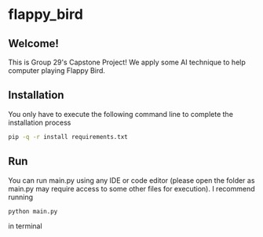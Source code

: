 # flappy_bird
## Welcome!
This is Group 29's Capstone Project!
We apply some AI technique to help computer playing Flappy Bird.

## Installation
You only have to execute the following command line to complete the installation process
```bash
pip -q -r install requirements.txt
```

## Run 
You can run main.py using any IDE or code editor (please open the folder as main.py may require access to some other files for execution).
I recommend running 
```bash
python main.py
```
in terminal





 
